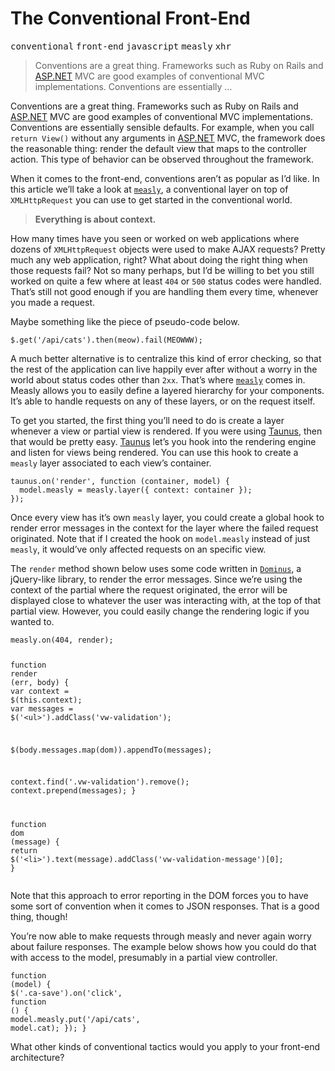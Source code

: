 <h1>The Conventional Front-End</h1>

<p><kbd>conventional</kbd> <kbd>front-end</kbd> <kbd>javascript</kbd> <kbd>measly</kbd> <kbd>xhr</kbd></p>

<blockquote><p>Conventions are a great thing. Frameworks such as Ruby on Rails and <a href="http://asp.net/" target="_blank">ASP.NET</a> MVC are good examples of conventional MVC implementations. Conventions are essentially &#x2026;</p></blockquote>

<div><p>Conventions are a great thing. Frameworks such as Ruby on Rails and <a href="http://asp.net/" target="_blank">ASP.NET</a> MVC are good examples of conventional MVC implementations. Conventions are essentially sensible defaults. For example, when you call <code class="md-code md-code-inline">return View()</code> without any arguments in <a href="http://asp.net/" target="_blank">ASP.NET</a> MVC, the framework does the reasonable thing: render the default view that maps to the controller action. This type of behavior can be observed throughout the framework.</p></div>

<div></div>

<div><p>When it comes to the front-end, conventions aren&#x2019;t as popular as I&#x2019;d like. In this article we&#x2019;ll take a look at <a href="https://github.com/bevacqua/measly" target="_blank"><code class="md-code md-code-inline">measly</code></a>, a conventional layer on top of <code class="md-code md-code-inline">XMLHttpRequest</code> you can use to get started in the conventional world.</p></div>

<div><blockquote> <p><strong>Everything is about context.</strong></p> </blockquote> <p>How many times have you seen or worked on web applications where dozens of <code class="md-code md-code-inline">XMLHttpRequest</code> objects were used to make AJAX requests? Pretty much any web application, right? What about doing the right thing when those requests fail? Not so many perhaps, but I&#x2019;d be willing to bet you still worked on quite a few where at least <code class="md-code md-code-inline">404</code> or <code class="md-code md-code-inline">500</code> status codes were handled. That&#x2019;s still not good enough if you are handling them every time, whenever you made a request.</p> <p>Maybe something like the piece of pseudo-code below.</p> <pre class="md-code-block"><code class="md-code md-lang-javascript">$.get(<span class="md-code-string">&apos;/api/cats&apos;</span>).then(meow).fail(MEOWWW);
</code></pre> <p>A much better alternative is to centralize this kind of error checking, so that the rest of the application can live happily ever after without a worry in the world about status codes other than <code class="md-code md-code-inline">2xx</code>. That&#x2019;s where <a href="https://github.com/bevacqua/measly" target="_blank"><code class="md-code md-code-inline">measly</code></a> comes in. Measly allows you to easily define a layered hierarchy for your components. It&#x2019;s able to handle requests on any of these layers, or on the request itself.</p> <p>To get you started, the first thing you&#x2019;ll need to do is create a layer whenever a view or partial view is rendered. If you were using <a href="https://github.com/bevacqua/taunus" target="_blank">Taunus</a>, then that would be pretty easy. <a href="https://github.com/bevacqua/taunus" target="_blank">Taunus</a> let&#x2019;s you hook into the rendering engine and listen for views being rendered. You can use this hook to create a <code class="md-code md-code-inline">measly</code> layer associated to each view&#x2019;s container.</p> <pre class="md-code-block"><code class="md-code md-lang-javascript">taunus.on(<span class="md-code-string">&apos;render&apos;</span>, <span class="md-code-function"><span class="md-code-keyword">function</span> <span class="md-code-params">(container, model)</span> </span>{
  model.measly = measly.layer({ context: container });
});
</code></pre> <p>Once every view has it&#x2019;s own <code class="md-code md-code-inline">measly</code> layer, you could create a global hook to render error messages in the context for the layer where the failed request originated. Note that if I created the hook on <code class="md-code md-code-inline">model.measly</code> instead of just <code class="md-code md-code-inline">measly</code>, it would&#x2019;ve only affected requests on an specific view.</p> <p>The <code class="md-code md-code-inline">render</code> method shown below uses some code written in <a href="https://github.com/bevacqua/dominus" target="_blank"><code class="md-code md-code-inline">Dominus</code></a>, a jQuery-like library, to render the error messages. Since we&#x2019;re using the context of the partial where the request originated, the error will be displayed close to whatever the user was interacting with, at the top of that partial view. However, you could easily change the rendering logic if you wanted to.</p> <pre class="md-code-block"><code class="md-code md-lang-javascript">measly.on(<span class="md-code-number">404</span>, render);

<span class="md-code-function"><span class="md-code-keyword">function</span> <span class="md-code-title">render</span> <span class="md-code-params">(err, body)</span> </span>{
  <span class="md-code-keyword">var</span> context = $(<span class="md-code-keyword">this</span>.context);
  <span class="md-code-keyword">var</span> messages = $(<span class="md-code-string">&apos;&lt;ul&gt;&apos;</span>).addClass(<span class="md-code-string">&apos;vw-validation&apos;</span>);

  $(body.messages.map(dom)).appendTo(messages);

  context.find(<span class="md-code-string">&apos;.vw-validation&apos;</span>).remove();
  context.prepend(messages);
}

<span class="md-code-function"><span class="md-code-keyword">function</span> <span class="md-code-title">dom</span> <span class="md-code-params">(message)</span> </span>{
  <span class="md-code-keyword">return</span> $(<span class="md-code-string">&apos;&lt;li&gt;&apos;</span>).text(message).addClass(<span class="md-code-string">&apos;vw-validation-message&apos;</span>)[<span class="md-code-number">0</span>];
}
</code></pre> <p>Note that this approach to error reporting in the DOM forces you to have some sort of convention when it comes to JSON responses. That is a good thing, though!</p> <p>You&#x2019;re now able to make requests through measly and never again worry about failure responses. The example below shows how you could do that with access to the model, presumably in a partial view controller.</p> <pre class="md-code-block"><code class="md-code md-lang-javascript"><span class="md-code-function"><span class="md-code-keyword">function</span> <span class="md-code-params">(model)</span> </span>{
  $(<span class="md-code-string">&apos;.ca-save&apos;</span>).on(<span class="md-code-string">&apos;click&apos;</span>, <span class="md-code-function"><span class="md-code-keyword">function</span> <span class="md-code-params">()</span> </span>{
    model.measly.put(<span class="md-code-string">&apos;/api/cats&apos;</span>, model.cat);
  });
}
</code></pre> <p>What other kinds of conventional tactics would you apply to your front-end architecture?</p></div>
